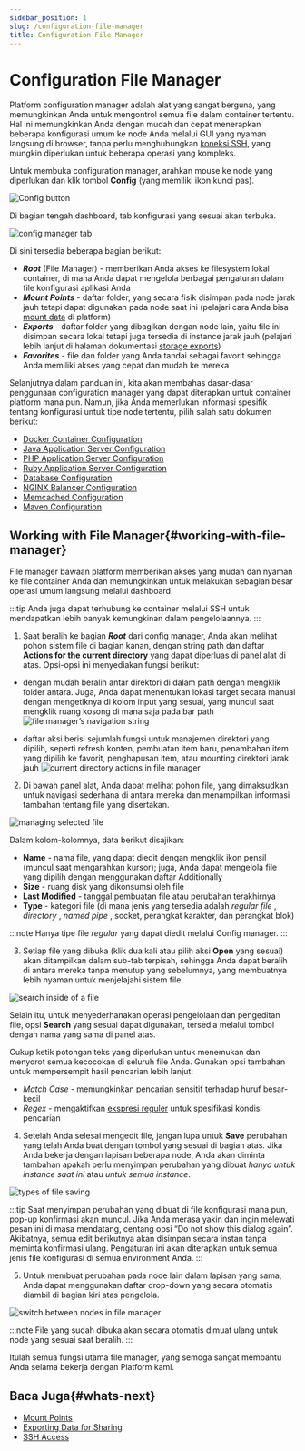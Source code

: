 ```yaml
---
sidebar_position: 1
slug: /configuration-file-manager
title: Configuration File Manager
---
```

# Configuration File Manager

Platform configuration manager adalah alat yang sangat berguna, yang memungkinkan Anda untuk mengontrol semua file dalam container tertentu. Hal ini memungkinkan Anda dengan mudah dan cepat menerapkan beberapa konfigurasi umum ke node Anda melalui GUI yang nyaman langsung di browser, tanpa perlu menghubungkan [koneksi SSH](https://docs.dewacloud.com/docs/ssh-overview/), yang mungkin diperlukan untuk beberapa operasi yang kompleks.

Untuk membuka configuration manager, arahkan mouse ke node yang diperlukan dan klik tombol **Config** (yang memiliki ikon kunci pas).

![Config button](#)

Di bagian tengah dashboard, tab konfigurasi yang sesuai akan terbuka.

![config manager tab](#)

Di sini tersedia beberapa bagian berikut:

  * _**Root**_ (File Manager) - memberikan Anda akses ke filesystem lokal container, di mana Anda dapat mengelola berbagai pengaturan dalam file konfigurasi aplikasi Anda
  * _**Mount Points**_ \- daftar folder, yang secara fisik disimpan pada node jarak jauh tetapi dapat digunakan pada node saat ini (pelajari cara Anda bisa [mount data](https://docs.dewacloud.com/docs/mount-points/) di platform)
  * _**Exports**_ \- daftar folder yang dibagikan dengan node lain, yaitu file ini disimpan secara lokal tetapi juga tersedia di instance jarak jauh (pelajari lebih lanjut di halaman dokumentasi [storage exports](https://docs.dewacloud.com/docs/storage-exports/))
  * _**Favorites**_ \- file dan folder yang Anda tandai sebagai favorit sehingga Anda memiliki akses yang cepat dan mudah ke mereka

Selanjutnya dalam panduan ini, kita akan membahas dasar-dasar penggunaan configuration manager yang dapat diterapkan untuk container platform mana pun. Namun, jika Anda memerlukan informasi spesifik tentang konfigurasi untuk tipe node tertentu, pilih salah satu dokumen berikut:

  * [Docker Container Configuration](https://docs.dewacloud.com/docs/docker-configuration/)
  * [Java Application Server Configuration](https://docs.dewacloud.com/docs/java-application-server-config/)
  * [PHP Application Server Configuration](https://docs.dewacloud.com/docs/php-application-server-config/)
  * [Ruby Application Server Configuration](https://docs.dewacloud.com/docs/ruby-application-server-config/)
  * [Database Configuration](https://docs.dewacloud.com/docs/database-configuration-files/)
  * [NGINX Balancer Configuration](https://docs.dewacloud.com/docs/nginx-balancer-config/)
  * [Memcached Configuration](https://docs.dewacloud.com/docs/memcached-configuration/)
  * [Maven Configuration](https://docs.dewacloud.com/docs/maven-configuration/)

## Working with File Manager{#working-with-file-manager}

File manager bawaan platform memberikan akses yang mudah dan nyaman ke file container Anda dan memungkinkan untuk melakukan sebagian besar operasi umum langsung melalui dashboard.

:::tip
Anda juga dapat terhubung ke container melalui SSH untuk mendapatkan lebih banyak kemungkinan dalam pengelolaannya.
:::

1. Saat beralih ke bagian _**Root**_ dari config manager, Anda akan melihat pohon sistem file di bagian kanan, dengan string path dan daftar **Actions for the current directory** yang dapat diperluas di panel alat di atas. Opsi-opsi ini menyediakan fungsi berikut:

  * dengan mudah beralih antar direktori di dalam path dengan mengklik folder antara. Juga, Anda dapat menentukan lokasi target secara manual dengan mengetiknya di kolom input yang sesuai, yang muncul saat mengklik ruang kosong di mana saja pada bar path ![file manager’s navigation string](#)

  * daftar aksi berisi sejumlah fungsi untuk manajemen direktori yang dipilih, seperti refresh konten, pembuatan item baru, penambahan item yang dipilih ke favorit, penghapusan item, atau mounting direktori jarak jauh ![current directory actions in file manager](#)

2. Di bawah panel alat, Anda dapat melihat pohon file, yang dimaksudkan untuk navigasi sederhana di antara mereka dan menampilkan informasi tambahan tentang file yang disertakan.

![managing selected file](#)

Dalam kolom-kolomnya, data berikut disajikan:

  * **Name** \- nama file, yang dapat diedit dengan mengklik ikon pensil (muncul saat mengarahkan kursor); juga, Anda dapat mengelola file yang dipilih dengan menggunakan daftar Additionally
  * **Size** \- ruang disk yang dikonsumsi oleh file
  * **Last Modified** \- tanggal pembuatan file atau perubahan terakhirnya
  * **Type** \- kategori file (di mana jenis yang tersedia adalah _regular file_ , _directory_ , _named pipe_ , socket, perangkat karakter, dan perangkat blok)

:::note
Hanya tipe file _regular_ yang dapat diedit melalui Config manager.
:::

3. Setiap file yang dibuka (klik dua kali atau pilih aksi **Open** yang sesuai) akan ditampilkan dalam sub-tab terpisah, sehingga Anda dapat beralih di antara mereka tanpa menutup yang sebelumnya, yang membuatnya lebih nyaman untuk menjelajahi sistem file.

![search inside of a file](#)

Selain itu, untuk menyederhanakan operasi pengelolaan dan pengeditan file, opsi **Search** yang sesuai dapat digunakan, tersedia melalui tombol dengan nama yang sama di panel atas.

Cukup ketik potongan teks yang diperlukan untuk menemukan dan menyorot semua kecocokan di seluruh file Anda. Gunakan opsi tambahan untuk mempersempit hasil pencarian lebih lanjut:

  * _Match Case_ \- memungkinkan pencarian sensitif terhadap huruf besar-kecil
  * _Regex_ \- mengaktifkan [ekspresi reguler](https://en.wikipedia.org/wiki/Regular_expression) untuk spesifikasi kondisi pencarian

4. Setelah Anda selesai mengedit file, jangan lupa untuk **Save** perubahan yang telah Anda buat dengan tombol yang sesuai di bagian atas. Jika Anda bekerja dengan lapisan beberapa node, Anda akan diminta tambahan apakah perlu menyimpan perubahan yang dibuat _hanya untuk instance saat ini_ atau _untuk semua instance_.

![types of file saving](#)

:::tip
Saat menyimpan perubahan yang dibuat di file konfigurasi mana pun, pop-up konfirmasi akan muncul. Jika Anda merasa yakin dan ingin melewati pesan ini di masa mendatang, centang opsi “Do not show this dialog again”. Akibatnya, semua edit berikutnya akan disimpan secara instan tanpa meminta konfirmasi ulang. Pengaturan ini akan diterapkan untuk semua jenis file konfigurasi di semua environment Anda.
:::

5. Untuk membuat perubahan pada node lain dalam lapisan yang sama, Anda dapat menggunakan daftar drop-down yang secara otomatis diambil di bagian kiri atas pengelola.

![switch between nodes in file manager](#)

:::note
File yang sudah dibuka akan secara otomatis dimuat ulang untuk node yang sesuai saat beralih.
:::

Itulah semua fungsi utama file manager, yang semoga sangat membantu Anda selama bekerja dengan Platform kami.

## Baca Juga{#whats-next}

  * [Mount Points](https://docs.dewacloud.com/docs/mount-points/)
  * [Exporting Data for Sharing](https://docs.dewacloud.com/docs/storage-exports/)
  * [SSH Access](https://docs.dewacloud.com/docs/ssh-access/)